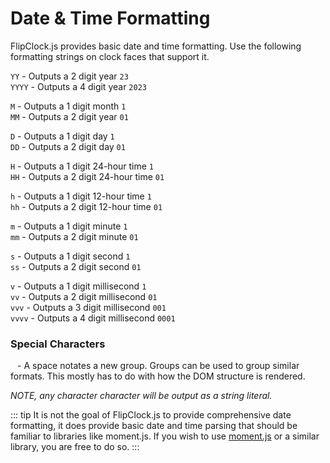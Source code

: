 # Date & Time Formatting

FlipClock.js provides basic date and time formatting. Use the following formatting strings on clock faces that support it.

`YY` - Outputs a 2 digit year `23` \
`YYYY` - Outputs a 4 digit year `2023`

`M` - Outputs a 1 digit month `1` \
`MM` - Outputs a 2 digit year `01`

`D` - Outputs a 1 digit day `1` \
`DD` - Outputs a 2 digit day `01`

`H` - Outputs a 1 digit 24-hour time `1` \
`HH` - Outputs a 2 digit 24-hour time `01`

`h` - Outputs a 1 digit 12-hour time `1` \
`hh` - Outputs a 2 digit 12-hour time `01`


`m` - Outputs a 1 digit minute `1` \
`mm` - Outputs a 2 digit minute `01`

`s` - Outputs a 1 digit second `1` \
`ss` - Outputs a 2 digit second `01`

`v` - Outputs a 1 digit millisecond `1` \
`vv` - Outputs a 2 digit millisecond `01` \
`vvv` - Outputs a 3 digit millisecond `001` \
`vvvv` - Outputs a 4 digit millisecond `0001`

### Special Characters

` `&nbsp;- A space notates a new group. Groups can be used to group similar formats. This mostly has to do with how the DOM structure is rendered.

*NOTE, any character character will be output as a string literal.*

::: tip
It is not the goal of FlipClock.js to provide comprehensive date formatting, it does provide basic date and time parsing that should be familiar to libraries like moment.js. If you wish to use [moment.js](https://momentjs.com/) or a similar library, you are free to do so.
:::
